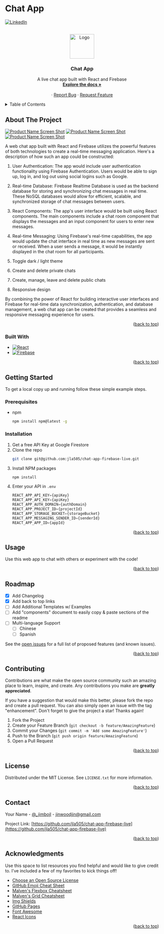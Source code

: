# Chat App

<!-- Improved compatibility of back to top link: See: https://github.com/othneildrew/Best-README-Template/pull/73 -->
<a name="readme-top"></a>
<!--
*** Thanks for checking out the Best-README-Template. If you have a suggestion
*** that would make this better, please fork the repo and create a pull request
*** or simply open an issue with the tag "enhancement".
*** Don't forget to give the project a star!
*** Thanks again! Now go create something AMAZING! :D
-->



<!-- PROJECT SHIELDS -->
<!--
*** I'm using markdown "reference style" links for readability.
*** Reference links are enclosed in brackets [ ] instead of parentheses ( ).
*** See the bottom of this document for the declaration of the reference variables
*** for contributors-url, forks-url, etc. This is an optional, concise syntax you may use.
*** https://www.markdownguide.org/basic-syntax/#reference-style-links
-->
[![LinkedIn][linkedin-shield]][linkedin-url]



<!-- PROJECT LOGO -->
<br />
<div align="center">
  <a href="https://github.com/othneildrew/Best-README-Template">
    <img src="public/logo192.png" alt="Logo" width="80" height="80">
  </a>

  <h3 align="center">Chat App</h3>

  <p align="center">
    A live chat app built with React and Firebase
    <br />
    <a href="https://github.com/jla505/chat-app-firebase-live"><strong>Explore the docs »</strong></a>
    <br />
    <br />
    ·
    <a href="https://github.com/jla505/chat-app-firebase-live/issues">Report Bug</a>
    ·
    <a href="https://github.com/jla505/chat-app-firebase-live/issues">Request Feature</a>
  </p>
</div>



<!-- TABLE OF CONTENTS -->
<details>
  <summary>Table of Contents</summary>
  <ol>
    <li>
      <a href="#about-the-project">About The Project</a>
      <ul>
        <li><a href="#built-with">Built With</a></li>
      </ul>
    </li>
    <li>
      <a href="#getting-started">Getting Started</a>
      <ul>
        <li><a href="#prerequisites">Prerequisites</a></li>
        <li><a href="#installation">Installation</a></li>
      </ul>
    </li>
    <li><a href="#usage">Usage</a></li>
    <li><a href="#roadmap">Roadmap</a></li>
    <li><a href="#contributing">Contributing</a></li>
    <li><a href="#license">License</a></li>
    <li><a href="#contact">Contact</a></li>
    <li><a href="#acknowledgments">Acknowledgments</a></li>
  </ol>
</details>



<!-- ABOUT THE PROJECT -->
## About The Project

[![Product Name Screen Shot][product-screenshot]](https://example.com)
[![Product Name Screen Shot][product-screenshot2]](https://example.com)
[![Product Name Screen Shot][product-screenshot3]](https://example.com)

A web chat app built with React and Firebase utilizes the powerful features of both technologies to create a real-time messaging application. Here's a description of how such an app could be constructed:

1. User Authentication: The app would include user authentication functionality using Firebase Authentication. Users would be able to sign up, log in, and log out using social logins such as Google.

2. Real-time Database: Firebase Realtime Database is used as the backend database for storing and synchronizing chat messages in real time. These NoSQL databases would allow for efficient, scalable, and synchronized storage of chat messages between users.

3. React Components: The app's user interface would be built using React components. The main components include a chat room component that displays the messages and an input component for users to enter new messages.

4. Real-time Messaging: Using Firebase's real-time capabilities, the app would update the chat interface in real time as new messages are sent or received. When a user sends a message, it would be instantly displayed in the chat room for all participants. 

5. Toggle dark / light theme

6. Create and delete private chats

7. Create, manage, leave and delete public chats

8. Responsive design

By combining the power of React for building interactive user interfaces and Firebase for real-time data synchronization, authentication, and database management, a web chat app can be created that provides a seamless and responsive messaging experience for users.

<p align="right">(<a href="#readme-top">back to top</a>)</p>

### Built With

* [![React][React.js]][React-url]
* [![Firebase][Firebase.com]][Firebase-url]

<p align="right">(<a href="#readme-top">back to top</a>)</p>

<!-- GETTING STARTED -->
## Getting Started

To get a local copy up and running follow these simple example steps.

### Prerequisites

* npm
  ```sh
  npm install npm@latest -g
  ```

### Installation

1. Get a free API Key at Google Firestore 
2. Clone the repo
   ```sh
   git clone git@github.com:jla505/chat-app-firebase-live.git
   ```
3. Install NPM packages
   ```sh
   npm install
   ```
4. Enter your API in `.env`
   ```js
   REACT_APP_API_KEY={apiKey}
   REACT_APP_API_KEY={apiKey}
   REACT_APP_AUTH_DOMAIN={authDomain}
   REACT_APP_PROJECT_ID={projectId}
   REACT_APP_STORAGE_BUCKET={storageBucket}
   REACT_APP_MESSAGING_SENDER_ID={senderId}
   REACT_APP_APP_ID={appId}
   ```

<p align="right">(<a href="#readme-top">back to top</a>)</p>



<!-- USAGE EXAMPLES -->
## Usage

Use this web app to chat with others or experiment with the code!

<p align="right">(<a href="#readme-top">back to top</a>)</p>



<!-- ROADMAP -->
## Roadmap

- [x] Add Changelog
- [x] Add back to top links
- [ ] Add Additional Templates w/ Examples
- [ ] Add "components" document to easily copy & paste sections of the readme
- [ ] Multi-language Support
    - [ ] Chinese
    - [ ] Spanish

See the [open issues](https://github.com/jla505/chat-app-firebase-live/issues) for a full list of proposed features (and known issues).

<p align="right">(<a href="#readme-top">back to top</a>)</p>



<!-- CONTRIBUTING -->
## Contributing

Contributions are what make the open source community such an amazing place to learn, inspire, and create. Any contributions you make are **greatly appreciated**.

If you have a suggestion that would make this better, please fork the repo and create a pull request. You can also simply open an issue with the tag "enhancement".
Don't forget to give the project a star! Thanks again!

1. Fork the Project
2. Create your Feature Branch (`git checkout -b feature/AmazingFeature`)
3. Commit your Changes (`git commit -m 'Add some AmazingFeature'`)
4. Push to the Branch (`git push origin feature/AmazingFeature`)
5. Open a Pull Request

<p align="right">(<a href="#readme-top">back to top</a>)</p>



<!-- LICENSE -->
## License

Distributed under the MIT License. See `LICENSE.txt` for more information.

<p align="right">(<a href="#readme-top">back to top</a>)</p>



<!-- CONTACT -->
## Contact

Your Name - [@_jimbojl](https://twitter.com/_jimbojl) - jinwoodjin@gmail.com

Project Link: [https://github.com/jla505/chat-app-firebase-live](https://github.com/jla505/chat-app-firebase-live)

<p align="right">(<a href="#readme-top">back to top</a>)</p>



<!-- ACKNOWLEDGMENTS -->
## Acknowledgments

Use this space to list resources you find helpful and would like to give credit to. I've included a few of my favorites to kick things off!

* [Choose an Open Source License](https://choosealicense.com)
* [GitHub Emoji Cheat Sheet](https://www.webpagefx.com/tools/emoji-cheat-sheet)
* [Malven's Flexbox Cheatsheet](https://flexbox.malven.co/)
* [Malven's Grid Cheatsheet](https://grid.malven.co/)
* [Img Shields](https://shields.io)
* [GitHub Pages](https://pages.github.com)
* [Font Awesome](https://fontawesome.com)
* [React Icons](https://react-icons.github.io/react-icons/search)

<p align="right">(<a href="#readme-top">back to top</a>)</p>

<!-- MARKDOWN LINKS & IMAGES -->
<!-- https://www.markdownguide.org/basic-syntax/#reference-style-links -->
[linkedin-shield]: https://img.shields.io/badge/-LinkedIn-black.svg?style=for-the-badge&logo=linkedin&colorB=555
[linkedin-url]: https://www.linkedin.com/in/jin-liang/
[product-screenshot]: public/Screenshot1.png
[product-screenshot2]: public/Screenshot2.png
[product-screenshot3]: public/Screenshot3.png
[React.js]: https://img.shields.io/badge/React-20232A?style=for-the-badge&logo=react&logoColor=61DAFB
[React-url]: https://reactjs.org/
[Firebase.com]: https://img.shields.io/badge/firebase-%23039BE5.svg?style=for-the-badge&logo=firebase
[Firebase-url]: https://firebase.google.com/?gad=1&gclid=Cj0KCQjw2eilBhCCARIsAG0Pf8t2asDzDpbc8faGmt2duOrqyMrAMkVL1_EE-ZOY6xe_90xF_6nNgUoaAkuaEALw_wcB&gclsrc=aw.ds